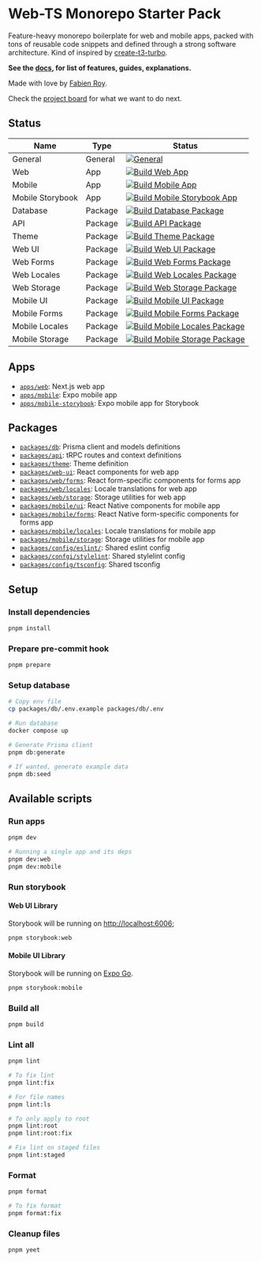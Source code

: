 # Web-TS Monorepo Starter Pack

Feature-heavy monorepo boilerplate for web and mobile apps, packed with tons of reusable code snippets and defined
through a strong software architecture. Kind of inspired by
[create-t3-turbo](https://github.com/t3-oss/create-t3-turbo).

**See the [docs](./docs/README.md), for list of features, guides, explanations.**

Made with love by [Fabien Roy](https://github.com/ExiledNarwal28).

Check the [project board](https://github.com/orgs/treeview-app/projects/1/views/1) for what we want to do next.

## Status

| Name             | Type    | Status                                                                                                                                                                                                                                                                        |
| ---------------- | ------- | ----------------------------------------------------------------------------------------------------------------------------------------------------------------------------------------------------------------------------------------------------------------------------- |
| General          | General | [![General](https://github.com/rock-n-prog/web-ts-monorepo-starter-pack/actions/workflows/general.yml/badge.svg)](https://github.com/rock-n-prog/web-ts-monorepo-starter-pack/actions/workflows/general.yml)                                                                  |
| Web              | App     | [![Build Web App](https://github.com/rock-n-prog/web-ts-monorepo-starter-pack/actions/workflows/build-apps-web.yml/badge.svg)](https://github.com/rock-n-prog/web-ts-monorepo-starter-pack/actions/workflows/build-apps-web.yml)                                              |
| Mobile           | App     | [![Build Mobile App](https://github.com/rock-n-prog/web-ts-monorepo-starter-pack/actions/workflows/build-apps-mobile.yml/badge.svg)](https://github.com/rock-n-prog/web-ts-monorepo-starter-pack/actions/workflows/build-apps-mobile.yml)                                     |
| Mobile Storybook | App     | [![Build Mobile Storybook App](https://github.com/rock-n-prog/web-ts-monorepo-starter-pack/actions/workflows/build-apps-mobile-storybook.yml/badge.svg)](https://github.com/rock-n-prog/web-ts-monorepo-starter-pack/actions/workflows/build-apps-mobile-storybook.yml)       |
| Database         | Package | [![Build Database Package](https://github.com/rock-n-prog/web-ts-monorepo-starter-pack/actions/workflows/build-packages-db.yml/badge.svg)](https://github.com/rock-n-prog/web-ts-monorepo-starter-pack/actions/workflows/build-packages-db.yml)                               |
| API              | Package | [![Build API Package](https://github.com/rock-n-prog/web-ts-monorepo-starter-pack/actions/workflows/build-packages-api.yml/badge.svg)](https://github.com/rock-n-prog/web-ts-monorepo-starter-pack/actions/workflows/build-packages-api.yml)                                  |
| Theme            | Package | [![Build Theme Package](https://github.com/rock-n-prog/web-ts-monorepo-starter-pack/actions/workflows/build-packages-theme.yml/badge.svg)](https://github.com/rock-n-prog/web-ts-monorepo-starter-pack/actions/workflows/build-packages-theme.yml)                            |
| Web UI           | Package | [![Build Web UI Package](https://github.com/rock-n-prog/web-ts-monorepo-starter-pack/actions/workflows/build-packages-web-ui.yml/badge.svg)](https://github.com/rock-n-prog/web-ts-monorepo-starter-pack/actions/workflows/build-packages-web-ui.yml)                         |
| Web Forms        | Package | [![Build Web Forms Package](https://github.com/rock-n-prog/web-ts-monorepo-starter-pack/actions/workflows/build-packages-web-forms.yml/badge.svg)](https://github.com/rock-n-prog/web-ts-monorepo-starter-pack/actions/workflows/build-packages-web-forms.yml)                |
| Web Locales      | Package | [![Build Web Locales Package](https://github.com/rock-n-prog/web-ts-monorepo-starter-pack/actions/workflows/build-packages-web-locales.yml/badge.svg)](https://github.com/rock-n-prog/web-ts-monorepo-starter-pack/actions/workflows/build-packages-web-locales.yml)          |
| Web Storage      | Package | [![Build Web Storage Package](https://github.com/rock-n-prog/web-ts-monorepo-starter-pack/actions/workflows/build-packages-web-storage.yml/badge.svg)](https://github.com/rock-n-prog/web-ts-monorepo-starter-pack/actions/workflows/build-packages-web-storage.yml)          |
| Mobile UI        | Package | [![Build Mobile UI Package](https://github.com/rock-n-prog/web-ts-monorepo-starter-pack/actions/workflows/build-packages-mobile-ui.yml/badge.svg)](https://github.com/rock-n-prog/web-ts-monorepo-starter-pack/actions/workflows/build-packages-mobile-ui.yml)                |
| Mobile Forms     | Package | [![Build Mobile Forms Package](https://github.com/rock-n-prog/web-ts-monorepo-starter-pack/actions/workflows/build-packages-mobile-forms.yml/badge.svg)](https://github.com/rock-n-prog/web-ts-monorepo-starter-pack/actions/workflows/build-packages-mobile-forms.yml)       |
| Mobile Locales   | Package | [![Build Mobile Locales Package](https://github.com/rock-n-prog/web-ts-monorepo-starter-pack/actions/workflows/build-packages-mobile-locales.yml/badge.svg)](https://github.com/rock-n-prog/web-ts-monorepo-starter-pack/actions/workflows/build-packages-mobile-locales.yml) |
| Mobile Storage   | Package | [![Build Mobile Storage Package](https://github.com/rock-n-prog/web-ts-monorepo-starter-pack/actions/workflows/build-packages-mobile-storage.yml/badge.svg)](https://github.com/rock-n-prog/web-ts-monorepo-starter-pack/actions/workflows/build-packages-mobile-storage.yml) |

## Apps

- [`apps/web`](apps/docs): Next.js web app
- [`apps/mobile`](apps/mobile): Expo mobile app
- [`apps/mobile-storybook`](apps/mobile-storybook): Expo mobile app for Storybook

## Packages

- [`packages/db`](packages/db): Prisma client and models definitions
- [`packages/api`](packages/api): tRPC routes and context definitions
- [`packages/theme`](packages/theme): Theme definition
- [`packages/web-ui`](packages/web-ui): React components for web app
- [`packages/web/forms`](packages/web/forms): React form-specific components for forms app
- [`packages/web/locales`](packages/web/locales): Locale translations for web app
- [`packages/web/storage`](packages/web/storage): Storage utilities for web app
- [`packages/mobile/ui`](packages/mobile/ui): React Native components for mobile app
- [`packages/mobile/forms`](packages/mobile/forms): React Native form-specific components for forms app
- [`packages/mobile/locales`](packages/mobile/locales): Locale translations for mobile app
- [`packages/mobile/storage`](packages/mobile/storage): Storage utilities for mobile app
- [`packages/config/eslint/`](packages/config/eslint): Shared eslint config
- [`packages/confgi/stylelint`](packages/config/stylelint): Shared stylelint config
- [`packages/config/tsconfig`](packages/config/tsconfig): Shared tsconfig

## Setup

### Install dependencies

```bash
pnpm install
```

### Prepare pre-commit hook

```bash
pnpm prepare
```

### Setup database

```bash
# Copy env file
cp packages/db/.env.example packages/db/.env

# Run database
docker compose up

# Generate Prisma client
pnpm db:generate

# If wanted, generate example data
pnpm db:seed
```

## Available scripts

### Run apps

```bash
pnpm dev

# Running a single app and its deps
pnpm dev:web
pnpm dev:mobile
```

### Run storybook

#### Web UI Library

Storybook will be running on [http://localhost:6006](http://localhost:6006);

```bash
pnpm storybook:web
```

#### Mobile UI Library

Storybook will be running on [Expo Go](https://expo.dev/client).

```bash
pnpm storybook:mobile
```

### Build all

```bash
pnpm build
```

### Lint all

```bash
pnpm lint

# To fix lint
pnpm lint:fix

# For file names
pnpm lint:ls

# To only apply to root
pnpm lint:root
pnpm lint:root:fix

# Fix lint on staged files
pnpm lint:staged
```

### Format

```bash
pnpm format

# To fix format
pnpm format:fix
```

### Cleanup files

```bash
pnpm yeet
```
